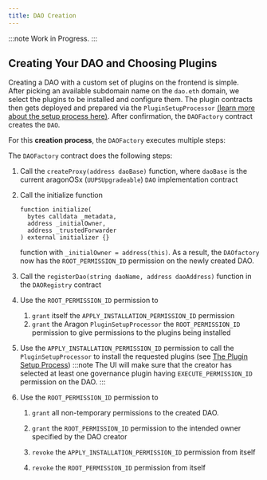 ```yaml
---
title: DAO Creation
---
```


:::note
Work in Progress.
:::

## Creating Your DAO and Choosing Plugins

Creating a DAO with a custom set of plugins on the frontend is simple.  
After picking an available subdomain name on the `dao.eth` domain, we select the plugins to be installed and configure them. The plugin contracts then gets deployed and prepared via the `PluginSetupProcessor` [(learn more about the setup process here)](../02-the-dao-framework/02-plugin-repository/04-plugin-setup.md).
After confirmation, the `DAOFactory` contract creates the `DAO`.

For this **creation process**, the `DAOFactory` executes multiple steps:

The `DAOFactory` contract does the following steps:

1. Call the `createProxy(address daoBase)` function, where `daoBase` is the current aragonOSx (`UUPSUpgradeable`) `DAO` implementation contract

2. Call the initialize function

   ```solidity title =contracts/core/DAO.sol
   function initialize(
     bytes calldata _metadata,
     address _initialOwner,
     address _trustedForwarder
   ) external initializer {}
   ```

   function with `_initialOwner = address(this)`. As a result, the `DAOfactory` now has the `ROOT_PERMISSION_ID` permission on the newly created DAO.

3. Call the `registerDao(string daoName, address daoAddress)` function in the `DAORegistry` contract

4. Use the `ROOT_PERMISSION_ID` permission to

   1. `grant` itself the `APPLY_INSTALLATION_PERMISSION_ID` permission
   2. `grant` the Aragon `PluginSetupProcessor` the `ROOT_PERMISSION_ID` permission to give permissions to the plugins being installed

5. Use the `APPLY_INSTALLATION_PERMISSION_ID` permission to call the `PluginSetupProcessor` to install the requested plugins (see [The Plugin Setup Process](../02-the-dao-framework/02-plugin-repository/04-plugin-setup.md))
   :::note
   The UI will make sure that the creator has selected at least one governance plugin having `EXECUTE_PERMISSION_ID` permission on the DAO.
   :::

6. Use the `ROOT_PERMISSION_ID` permission to

   1. `grant` all non-temporary permissions to the created DAO.

   2. `grant` the `ROOT_PERMISSION_ID` permission to the intended owner specified by the DAO creator

   3. `revoke` the `APPLY_INSTALLATION_PERMISSION_ID` permission from itself

   4. `revoke` the `ROOT_PERMISSION_ID` permission from itself
